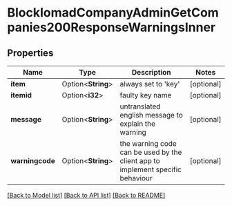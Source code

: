 # BlockIomadCompanyAdminGetCompanies200ResponseWarningsInner

## Properties

Name | Type | Description | Notes
------------ | ------------- | ------------- | -------------
**item** | Option<**String**> | always set to 'key' | [optional]
**itemid** | Option<**i32**> | faulty key name | [optional]
**message** | Option<**String**> | untranslated english message to explain the warning | [optional]
**warningcode** | Option<**String**> | the warning code can be used by the client app to implement specific behaviour | [optional]

[[Back to Model list]](../README.md#documentation-for-models) [[Back to API list]](../README.md#documentation-for-api-endpoints) [[Back to README]](../README.md)


